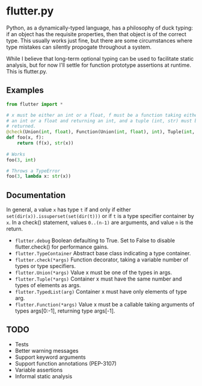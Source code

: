 flutter.py
==========
Python, as a dynamically-typed language, has a philosophy of duck typing: if
an object has the requisite properties, then that object is of the correct
type.  This usually works just fine, but there are some circumstances where
type mistakes can silently propogate throughout a system.

While I believe that long-term optional typing can be used to facilitate
static analysis, but for now I'll settle for function prototype assertions at
runtime.  This is flutter.py.

Examples
--------
```python
from flutter import *

# x must be either an int or a float, f must be a function taking either
# an int or a float and returning an int, and a tuple (int, str) must be
# returned.
@check(Union(int, float), Function(Union(int, float), int), Tuple(int, str))
def foo(x, f):
    return (f(x), str(x))
    
# Works
foo(3, int)

# Throws a TypeError
foo(3, lambda x: str(x))
```

Documentation
-------------
In general, a value `x` has type `t` if and only if either
`set(dir(x)).issuperset(set(dir(t)))` or if `t` is a type specifier container
by `x`.  In a check() statement, values `0..(n-1)` are arguments, and value
`n` is the return.

  * `flutter.debug` Boolean defaulting to True.  Set to False to disable flutter.check() for performance gains.
  * `flutter.TypeContainer` Abstract base class indicating a type container.
  * `flutter.check(*args)` Function decorator, taking a variable number of types or type specifiers.
  * `flutter.Union(*args)` Value x must be one of the types in args.
  * `flutter.Tuple(*args)` Container x must have the same number and types of elements as args.
  * `flutter.TypedList(arg)` Container x must have only elements of type arg.
  * `flutter.Function(*args)` Value x must be a callable taking arguments of types args[0:-1], returning type args[-1].

TODO
----
  * Tests
  * Better warning messages
  * Support keyword arguments
  * Support function annotations (PEP-3107)
  * Variable assertions
  * Informal static analysis
